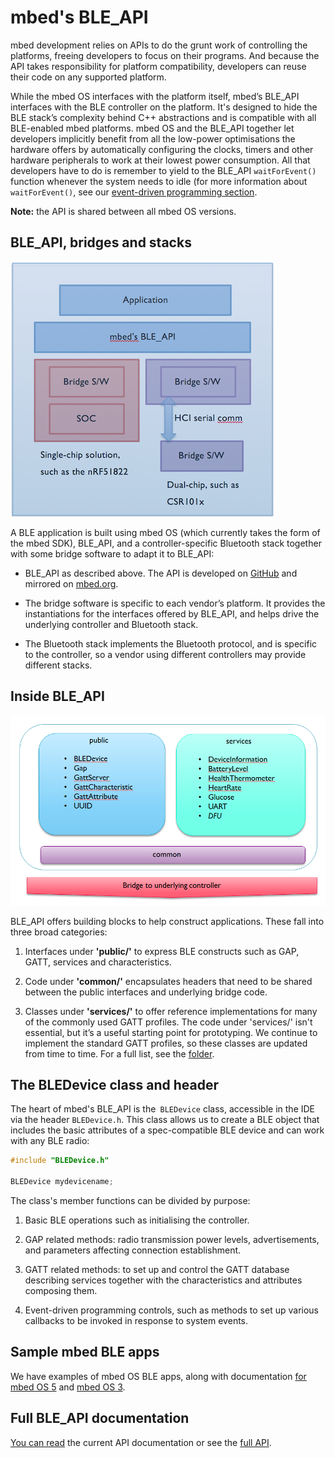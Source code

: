 # mbed's BLE_API

mbed development relies on APIs to do the grunt work of controlling the platforms, freeing developers to focus on their programs. And because the API takes responsibility for platform compatibility, developers can reuse their code on any supported platform.

While the mbed OS interfaces with the platform itself, mbed’s BLE_API interfaces with the BLE controller on the platform. It's designed to hide the BLE stack’s complexity behind C++ abstractions and is compatible with all BLE-enabled mbed platforms. mbed OS and the BLE_API together let developers implicitly benefit from all the low-power optimisations the hardware offers by automatically configuring the clocks, timers and other hardware peripherals to work at their lowest power consumption. All that developers have to do is remember to yield to the BLE_API ``waitForEvent()`` function whenever the system needs to idle (for more information about ``waitForEvent()``, see our [event-driven programming section](../mbed_Classic/Events.md).

<span class="notes">**Note:** the API is shared between all mbed OS versions.</span>

## BLE_API, bridges and stacks

<span class="images">![](../Introduction/Images/API/BLEDiagram.png)</span>

A BLE application is built using mbed OS (which currently takes the form of the mbed SDK), BLE_API, and a controller-specific Bluetooth stack together with some bridge software to adapt it to BLE_API:

* BLE_API as described above. The API is developed on [GitHub](https://github.com/mbedmicro/BLE_API/) and mirrored on [mbed.org](http://developer.mbed.org/teams/Bluetooth-Low-Energy/code/BLE_API/).

* The bridge software is specific to each vendor’s platform. It provides the instantiations for the interfaces offered by BLE_API, and helps drive the underlying controller and Bluetooth stack.

* The Bluetooth stack implements the Bluetooth protocol, and is specific to the controller, so a vendor using different controllers may provide different stacks.

## Inside BLE_API

<span class="images">![](../Introduction/Images/API/Inside_API.png)</span>

BLE_API offers building blocks to help construct applications. These fall into three broad categories: 

1. Interfaces under **'public/'** to express BLE constructs such as GAP, GATT, services and characteristics.

2. Code under **'common/'** encapsulates headers that need to be shared between the public interfaces and underlying bridge code.

3. Classes under **'services/'** to offer reference implementations for many of the commonly used GATT profiles. The code under 'services/' isn't essential, but it’s a useful starting point for prototyping. We continue to implement the standard GATT profiles, so these classes are updated from time to time. For a full list, see the [folder](https://github.com/ARMmbed/ble/tree/master/ble/services).

## The BLEDevice class and header

The heart of mbed's BLE_API is the`` BLEDevice`` class, accessible in the IDE via the header ``BLEDevice.h``. This class allows us to create a BLE object that includes the basic attributes of a spec-compatible BLE device and can work with any BLE radio:

```c
#include "BLEDevice.h"

BLEDevice mydevicename;
```

The class's member functions can be divided by purpose:

1. Basic BLE operations such as initialising the controller.

1. GAP related methods: radio transmission power levels, advertisements, and parameters affecting connection establishment.

1. GATT related methods: to set up and control the GATT database describing services together with the characteristics and attributes composing them.

1. Event-driven programming controls, such as methods to set up various callbacks to be invoked in response to system events. 

## Sample mbed BLE apps

We have examples of mbed OS BLE apps, along with documentation [for mbed OS 5](https://github.com/ARMmbed/mbed-os-example-ble) and [mbed OS 3](https://github.com/ARMmbed/ble-examples).

## Full BLE_API documentation

[You can read](https://docs.mbed.com/docs/mbed-os-api-reference/en/latest/APIs/communication/ble/) the current API documentation or see the [full API](https://docs.mbed.com/docs/mbed-os-api/en/mbed-os-5.4/api/classBLE.html).

